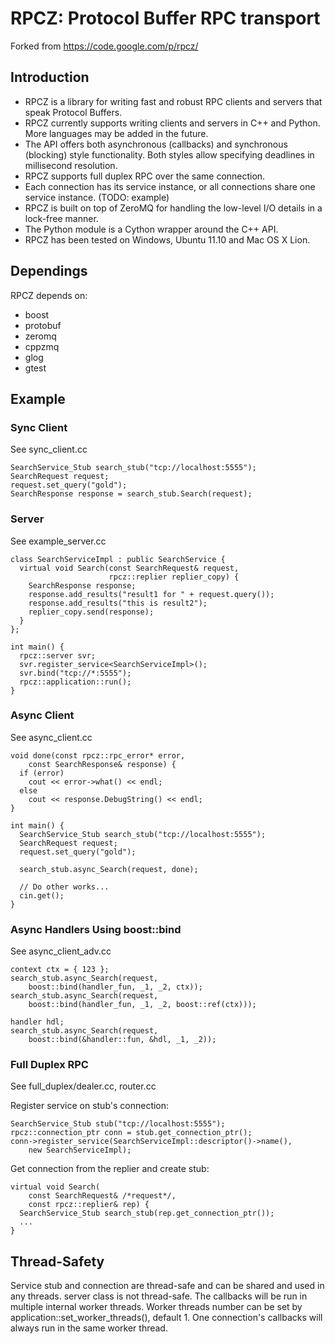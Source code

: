 RPCZ: Protocol Buffer RPC transport
===================================

Forked from https://code.google.com/p/rpcz/

Introduction
------------

* RPCZ is a library for writing fast and robust RPC clients and servers that speak Protocol Buffers. 
* RPCZ currently supports writing clients and servers in C++ and Python. More languages may be added in the future. 
* The API offers both asynchronous (callbacks) and synchronous (blocking) style functionality. Both styles allow specifying deadlines in millisecond resolution. 
* RPCZ supports full duplex RPC over the same connection.
* Each connection has its service instance,
  or all connections share one service instance. (TODO: example)
* RPCZ is built on top of ZeroMQ for handling the low-level I/O details in a lock-free manner. 
* The Python module is a Cython wrapper around the C++ API. 
* RPCZ has been tested on Windows, Ubuntu 11.10 and Mac OS X Lion.

Dependings
-----------
RPCZ depends on:
* boost
* protobuf
* zeromq
* cppzmq
* glog
* gtest
    
Example
--------
### Sync Client
See sync_client.cc

    SearchService_Stub search_stub("tcp://localhost:5555");
    SearchRequest request;
    request.set_query("gold");
    SearchResponse response = search_stub.Search(request);

### Server
See example_server.cc

    class SearchServiceImpl : public SearchService {
      virtual void Search(const SearchRequest& request,
                          rpcz::replier replier_copy) {
        SearchResponse response;
        response.add_results("result1 for " + request.query());
        response.add_results("this is result2");
        replier_copy.send(response);
      }
    };
    
    int main() {
      rpcz::server svr;
      svr.register_service<SearchServiceImpl>();
      svr.bind("tcp://*:5555");
      rpcz::application::run();
    }

### Async Client
See async_client.cc

    void done(const rpcz::rpc_error* error,
        const SearchResponse& response) {
      if (error) 
        cout << error->what() << endl;
      else
        cout << response.DebugString() << endl;
    }
    
    int main() {
      SearchService_Stub search_stub("tcp://localhost:5555");
      SearchRequest request;
      request.set_query("gold");
    
      search_stub.async_Search(request, done);
    
      // Do other works...
      cin.get();
    }
    
### Async Handlers Using boost::bind
See async_client_adv.cc

    context ctx = { 123 };
    search_stub.async_Search(request,
        boost::bind(handler_fun, _1, _2, ctx));
    search_stub.async_Search(request,
        boost::bind(handler_fun, _1, _2, boost::ref(ctx)));
  
    handler hdl;
    search_stub.async_Search(request,
        boost::bind(&handler::fun, &hdl, _1, _2));

### Full Duplex RPC
See full_duplex/dealer.cc, router.cc

Register service on stub's connection:

    SearchService_Stub stub("tcp://localhost:5555");
    rpcz::connection_ptr conn = stub.get_connection_ptr();
    conn->register_service(SearchServiceImpl::descriptor()->name(),
        new SearchServiceImpl);

Get connection from the replier and create stub:

    virtual void Search(
        const SearchRequest& /*request*/,
        const rpcz::replier& rep) {
      SearchService_Stub search_stub(rep.get_connection_ptr());
      ...
    }

Thread-Safety
-------------
Service stub and connection are thread-safe
and can be shared and used in any threads.
server class is not thread-safe.
The callbacks will be run in multiple internal worker threads.
Worker threads number can be set by application::set_worker_threads(), default 1.
One connection's callbacks will always run in the same worker thread.
